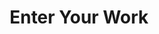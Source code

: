 ---
title: Enter Your Work
slug: enter-work
redirect: https://enter.americanadvertisingawards.com/a/organizations/07-ACD/home
---